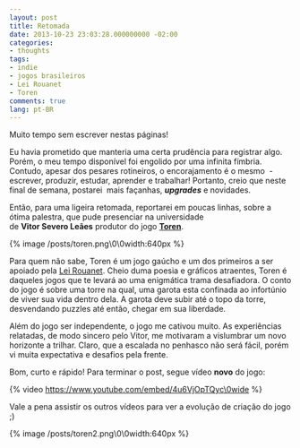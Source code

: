 ```yaml
---
layout: post
title: Retomada
date: 2013-10-23 23:03:28.000000000 -02:00
categories:
- thoughts
tags:
- indie
- jogos brasileiros
- Lei Rouanet
- Toren
comments: true
lang: pt-BR
---
```

Muito tempo sem escrever nestas páginas!

Eu havia prometido que manteria uma certa prudência para registrar algo. Porém, o meu tempo disponível foi engolido por uma infinita fímbria. Contudo, apesar dos pesares rotineiros, o encorajamento é o mesmo  - escrever, produzir, estudar, aprender e trabalhar! Portanto, creio que neste final de semana, postarei  mais façanhas, ___upgrades___ e novidades.

Então, para uma ligeira retomada, reportarei em poucas linhas, sobre a ótima palestra, que pude presenciar na universidade de <strong>Vitor Severo Leães</strong> produtor do jogo <a title="Toren" href="http://toren-game.com/" target="_blank"><strong>Toren</strong></a>.

{% image /posts/toren.png\0\0width:640px %}

Para quem não sabe, Toren é um jogo gaúcho e um dos primeiros a ser apoiado pela <a class="zem_slink" title="Rouanet Law" href="http://en.wikipedia.org/wiki/Rouanet_Law" target="_blank" rel="wikipedia">Lei Rouanet</a>. Cheio duma poesia e gráficos atraentes, Toren é daqueles jogos que te levará ao uma enigmática trama desafiadora. O conto do jogo é sobre uma torre na qual, uma garota esta confinada ao infortúnio de viver sua vida dentro dela. A garota deve subir até o topo da torre, desvendando puzzles até então, chegar em sua liberdade.

Além do jogo ser independente, o jogo me cativou muito. As experiências relatadas, de modo sincero pelo Vitor, me motivaram a vislumbrar um novo horizonte a trilhar. Claro, que a escalada no penhasco não será fácil, porém vi muita expectativa e desafios pela frente.

Bom, curto e rápido! Para terminar o post, segue vídeo **novo** do jogo:

{% video https://www.youtube.com/embed/4u6VjOpTQyc\0wide %}

Vale a pena assistir os outros vídeos para ver a evolução de criação do jogo ;)

{% image /posts/toren2.png\0\0width:640px %}
